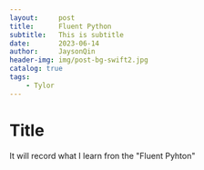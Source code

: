```yaml
---
layout:     post
title:      Fluent Python
subtitle:   This is subtitle
date:       2023-06-14
author:     JaysonQin
header-img: img/post-bg-swift2.jpg
catalog: true
tags:
    - Tylor
---
```



# Title

It will record what I learn fron the "Fluent Pyhton"
